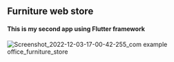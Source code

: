 ## Furniture web store 

#### This is my second app using Flutter framework
![Screenshot_2022-12-03-17-00-42-255_com example office_furniture_store](https://user-images.githubusercontent.com/105711066/205446307-2021b3f8-6ded-4979-b349-93ac6754d0e3.jpg)
